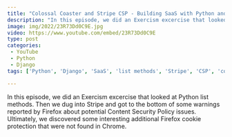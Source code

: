 ```yaml
---
title: "Colossal Coaster and Stripe CSP - Building SaaS with Python and Django #152"
description: "In this episode, we did an Exercism excercise that looked at Python list methods. Then we dug into Stripe and got to the bottom of some warnings reported by Firefox about potential Content Security Policy issues. Ultimately, we discovered some interesting additional Firefox cookie protection that were not found in Chrome."
image: img/2022/23R73Dd0C9E.jpg
video: https://www.youtube.com/embed/23R73Dd0C9E
type: post
categories:
 - YouTube
 - Python
 - Django
tags: ['Python', 'Django', 'SaaS', 'list methods', 'Stripe', 'CSP', 'cookies']

---
```


In this episode, we did an Exercism excercise that looked at Python list methods. Then we dug into Stripe and got to the bottom of some warnings reported by Firefox about potential Content Security Policy issues. Ultimately, we discovered some interesting additional Firefox cookie protection that were not found in Chrome.
